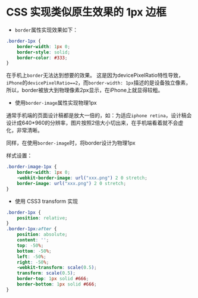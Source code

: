 CSS 实现类似原生效果的 1px 边框
=====

- `border`属性实现效果如下：

```CSS
.border-1px {
    border-width: 1px 0;
    border-style: solid;
    border-color: #333;
}
```

在手机上`border`无法达到想要的效果。
这是因为devicePixelRatio特性导致，`iPhone`的`devicePixelRatio==2`，而`border-width: 1px`描述的是设备独立像素，所以，border被放大到物理像素2px显示，在iPhone上就显得较粗。

- 使用`border-image`属性实现物理1px

通常手机端的页面设计稿都是放大一倍的，如：为适应`iphone retina`，设计稿会设计成640*960的分辨率，图片按照2倍大小切出来，在手机端看着就不会虚化，非常清晰。

同样，在使用`border-image`时，将border设计为物理1px

样式设置：

```CSS
.border-image-1px {
    border-width: 1px 0;
    -webkit-border-image: url("xxx.png") 2 0 stretch;
    border-image: url("xxx.png") 2 0 stretch;
}
```

- 使用 CSS3 transform 实现

```CSS
.border-1px {
    position: relative;
}
.border-1px:after {
    position: absolute;
    content: '';
    top: -50%;
    bottom: -50%;
    left: -50%;
    right: -50%;
    -webkit-transform: scale(0.5);
    transform: scale(0.5);
    border-top: 1px solid #666;
    border-bottom: 1px solid #666;
}
```
